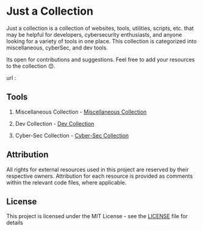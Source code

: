 # Just  a Collection

Just a collection is a collection of websites, tools, utilities, scripts, etc. that may be 
helpful for developers, cybersecurity enthusiasts, and anyone looking for a variety of tools in one place. This collection is categorized into miscellaneous, cyberSec, and dev tools.

Its open for contributions and suggestions. Feel free to add your resources to the collection 😊.

url : 

## Tools

1. Miscellaneous Collection - [Miscellaneous Collection]()

2. Dev Collection - [Dev Collection]()

3. Cyber-Sec Collection - [Cyber-Sec Collection]()


## Attribution

All rights for external resources used in this project are reserved by their respective owners. Attribution for each resource is provided as comments within the relevant code files, where applicable.


## License               

This project is licensed under the MIT License - see the [LICENSE](https://github.com/aguru-darshan/webdev-tools/blob/main/LICENSE) file for details